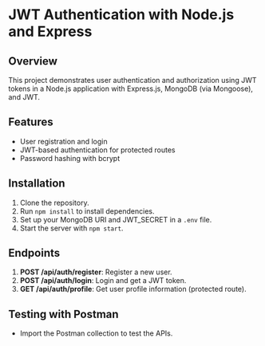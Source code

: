 # JWT Authentication with Node.js and Express

## Overview
This project demonstrates user authentication and authorization using JWT tokens in a Node.js application with Express.js, MongoDB (via Mongoose), and JWT.

## Features
- User registration and login
- JWT-based authentication for protected routes
- Password hashing with bcrypt

## Installation
1. Clone the repository.
2. Run `npm install` to install dependencies.
3. Set up your MongoDB URI and JWT_SECRET in a `.env` file.
4. Start the server with `npm start`.

## Endpoints
1. **POST /api/auth/register**: Register a new user.
2. **POST /api/auth/login**: Login and get a JWT token.
3. **GET /api/auth/profile**: Get user profile information (protected route).

## Testing with Postman
- Import the Postman collection to test the APIs.
